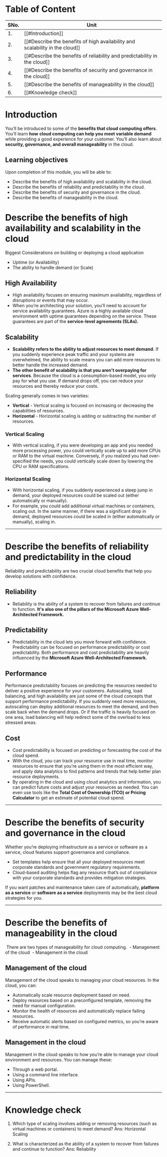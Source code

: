 # Table of Content

| SNo. | Unit                                                                         |
| ---- | ---------------------------------------------------------------------------- |
| 1.   | [[#Introduction]]                                                            |
| 2.   | [[#Describe the benefits of high availability and scalability in the cloud]] |
| 3.   | [[#Describe the benefits of reliability and predictability in the cloud]]    |
| 4.   | [[#Describe the benefits of security and governance in the cloud]]           |
| 5.   | [[#Describe the benefits of manageability in the cloud]]                     |
| 6.   | [[#Knowledge check]]                                                         |
# Introduction

You’ll be introduced to some of the **benefits that cloud computing offers**. You’ll learn **how** **cloud computing can help you meet variable demand** while providing a good experience for your customer. You’ll also learn about **security, governance, and overall manageability** in the cloud.
## Learning objectives

Upon completion of this module, you will be able to:

- Describe the benefits of high availability and scalability in the cloud.
- Describe the benefits of reliability and predictability in the cloud.
- Describe the benefits of security and governance in the cloud.
- Describe the benefits of manageability in the cloud.
# Describe the benefits of high availability and scalability in the cloud

Biggest Considerations on building or deploying a cloud application
- Uptime (or Availability)
- The ability to handle demand (or Scale)
## High Availability

- High availability focuses on ensuring maximum availability, regardless of disruptions or events that may occur.
- When you’re architecting your solution, you’ll need to account for service availability guarantees. Azure is a highly available cloud environment with uptime guarantees depending on the service. These guarantees are part of the **service-level agreements (SLAs).**
## Scalability

- **Scalability refers to the ability to adjust resources to meet demand.** If you suddenly experience peak traffic and your systems are overwhelmed, the ability to scale means you can add more resources to better handle the increased demand.
- **The other benefit of scalability is that you aren't overpaying for services**. Because the cloud is a consumption-based model, you only pay for what you use. If demand drops off, you can reduce your resources and thereby reduce your costs.

Scaling generally comes in two varieties: 
- **Vertical** -  Vertical scaling is focused on increasing or decreasing the capabilities of resources.
- **Horizontal** - Horizontal scaling is adding or subtracting the number of resources.
### Vertical Scaling

- With vertical scaling, if you were developing an app and you needed more processing power, you could vertically scale up to add more CPUs or RAM to the virtual machine. Conversely, if you realized you had over-specified the needs, you could vertically scale down by lowering the CPU or RAM specifications.
### Horizontal Scaling

- With horizontal scaling, if you suddenly experienced a steep jump in demand, your deployed resources could be scaled out (either automatically or manually). 
- For example, you could add additional virtual machines or containers, scaling out. In the same manner, if there was a significant drop in demand, deployed resources could be scaled in (either automatically or manually), scaling in.

----
# Describe the benefits of reliability and predictability in the cloud

Reliability and predictability are two crucial cloud benefits that help you develop solutions with confidence.
## Reliability

- Reliability is the ability of a system to recover from failures and continue to function. **It's also one of the pillars of the Microsoft Azure Well-Architected Framework.**
## Predictability

- Predictability in the cloud lets you move forward with confidence. Predictability can be focused on performance predictability or cost predictability. Both performance and cost predictability are heavily influenced by the **Microsoft Azure Well-Architected Framework.**
## Performance

Performance predictability focuses on predicting the resources needed to deliver a positive experience for your customers. Autoscaling, load balancing, and high availability are just some of the cloud concepts that support performance predictability. If you suddenly need more resources, autoscaling can deploy additional resources to meet the demand, and then scale back when the demand drops. Or if the traffic is heavily focused on one area, load balancing will help redirect some of the overload to less stressed areas.
## Cost

- Cost predictability is focused on predicting or forecasting the cost of the cloud spend. 
- With the cloud, you can track your resource use in real time, monitor resources to ensure that you’re using them in the most efficient way, and apply data analytics to find patterns and trends that help better plan resource deployments.
- By operating in the cloud and using cloud analytics and information, you can predict future costs and adjust your resources as needed. You can even use tools like the **Total Cost of Ownership (TCO) or Pricing Calculator** to get an estimate of potential cloud spend.

---
# Describe the benefits of security and governance in the cloud

Whether you’re deploying infrastructure as a service or software as a service, cloud features support governance and compliance.
- Set templates help ensure that all your deployed resources meet corporate standards and government regulatory requirements.
- Cloud-based auditing helps flag any resource that’s out of compliance with your corporate standards and provides mitigation strategies.

If you want patches and maintenance taken care of automatically, **platform as a service** or **software as a service** deployments may be the best cloud strategies for you.

---
# Describe the benefits of manageability in the cloud

 There are two types of manageability for cloud computing.
 - Management of the cloud
 - Management in the cloud
## Management of the cloud

Management of the cloud speaks to managing your cloud resources. In the cloud, you can:

- Automatically scale resource deployment based on need.
- Deploy resources based on a preconfigured template, removing the need for manual configuration.
- Monitor the health of resources and automatically replace failing resources.
- Receive automatic alerts based on configured metrics, so you’re aware of performance in real time.
## Management in the cloud

Management in the cloud speaks to how you’re able to manage your cloud environment and resources. You can manage these:

- Through a web portal.
- Using a command line interface.
- Using APIs.
- Using PowerShell.

---
# Knowledge check

1. Which type of scaling involves adding or removing resources (such as virtual machines or containers) to meet demand?
	Ans: Horizontal Scaling
	
2. What is characterized as the ability of a system to recover from failures and continue to function?
	Ans: Reliability